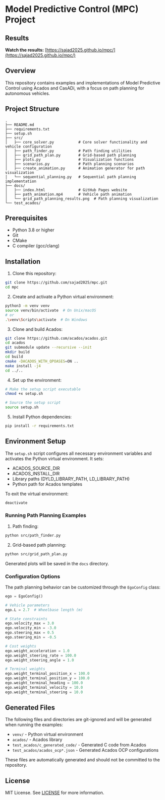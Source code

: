 # Model Predictive Control (MPC) Project

## Results

**Watch the results:** [https://sajad2025.github.io/mpc/](https://sajad2025.github.io/mpc/)

## Overview

This repository contains examples and implementations of Model Predictive Control using Acados and CasADi, with a focus on path planning for autonomous vehicles.

## Project Structure

```
.
├── README.md
├── requirements.txt
├── setup.sh
├── src/
│   ├── core_solver.py           # Core solver functionality and vehicle configuration
│   ├── path_finder.py           # Path finding utilities
│   ├── grid_path_plan.py        # Grid-based path planning
│   ├── plots.py                 # Visualization functions
│   ├── scenarios.py             # Path planning scenarios
│   ├── create_animation.py      # Animation generator for path visualization
│   └── sequential_planning.py   # Sequential path planning implementation
├── docs/
│   ├── index.html               # GitHub Pages website
│   ├── path_animation.mp4       # Vehicle path animation
│   └── grid_path_planning_results.png  # Path planning visualization
└── test_acados/
```

## Prerequisites

- Python 3.8 or higher
- Git
- CMake
- C compiler (gcc/clang)

## Installation

1. Clone this repository:
```bash
git clone https://github.com/sajad2025/mpc.git
cd mpc
```

2. Create and activate a Python virtual environment:
```bash
python3 -m venv venv
source venv/bin/activate  # On Unix/macOS
# or
.\venv\Scripts\activate  # On Windows
```

3. Clone and build Acados:
```bash
git clone https://github.com/acados/acados.git
cd acados
git submodule update --recursive --init
mkdir build
cd build
cmake -DACADOS_WITH_QPOASES=ON ..
make install -j4
cd ../..
```

4. Set up the environment:
```bash
# Make the setup script executable
chmod +x setup.sh

# Source the setup script
source setup.sh
```

5. Install Python dependencies:
```bash
pip install -r requirements.txt
```

## Environment Setup

The `setup.sh` script configures all necessary environment variables and activates the Python virtual environment. It sets:
- ACADOS_SOURCE_DIR
- ACADOS_INSTALL_DIR
- Library paths (DYLD_LIBRARY_PATH, LD_LIBRARY_PATH)
- Python path for Acados templates

To exit the virtual environment:
```bash
deactivate
```

### Running Path Planning Examples

1. Path finding:
```bash
python src/path_finder.py
```

2. Grid-based path planning:
```bash
python src/grid_path_plan.py
```

Generated plots will be saved in the `docs` directory. 

### Configuration Options

The path planning behavior can be customized through the `EgoConfig` class:

```python
ego = EgoConfig()

# Vehicle parameters
ego.L = 2.7  # Wheelbase length (m)

# State constraints
ego.velocity_max = 3.0
ego.velocity_min = -3.0
ego.steering_max = 0.5
ego.steering_min = -0.5

# Cost weights
ego.weight_acceleration = 1.0
ego.weight_steering_rate = 100.0
ego.weight_steering_angle = 1.0

# Terminal weights
ego.weight_terminal_position_x = 100.0
ego.weight_terminal_position_y = 100.0
ego.weight_terminal_heading = 100.0
ego.weight_terminal_velocity = 10.0
ego.weight_terminal_steering = 10.0
```

## Generated Files

The following files and directories are git-ignored and will be generated when running the examples:
- `venv/` - Python virtual environment
- `acados/` - Acados library
- `test_acados/c_generated_code/` - Generated C code from Acados
- `test_acados/acados_ocp*.json` - Generated Acados OCP configurations

These files are automatically generated and should not be committed to the repository.


## License

MIT License. See [LICENSE](LICENSE) for more information.

